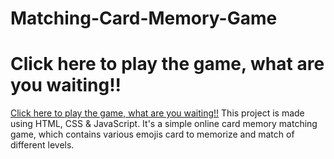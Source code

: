 # Matching-Card-Memory-Game
# Click here to play the game, what are you waiting!!
<a href="https://mohammadsidani.github.io/Matching-Card-Memory-Game/" rel="nofollow"> Click here to play the game, what are you waiting!!</a>
This project is made using HTML, CSS & JavaScript.
It's a simple online card memory matching game, which contains various emojis card to memorize and match of different levels.
